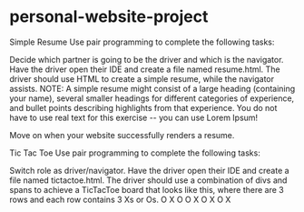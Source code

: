# personal-website-project
Simple Resume
Use pair programming to complete the following tasks: 

Decide which partner is going to be the driver and which is the navigator. 
Have the driver open their IDE and create a file named resume.html.
The driver should use HTML to create a simple resume, while the navigator assists.
NOTE: A simple resume might consist of a large heading (containing your name), several smaller headings for different categories of experience, and bullet points describing highlights from that experience. You do not have to use real text for this exercise -- you can use Lorem Ipsum!

Move on when your website successfully renders a resume.

Tic Tac Toe
Use pair programming to complete the following tasks: 

Switch role as driver/navigator.
Have the driver open their IDE and create a file named tictactoe.html.
The driver should use a combination of divs and spans to achieve a TicTacToe board that looks like this, where there are 3 rows and each row contains 3 Xs or Os.
    O X O
    O X O
    X O X
